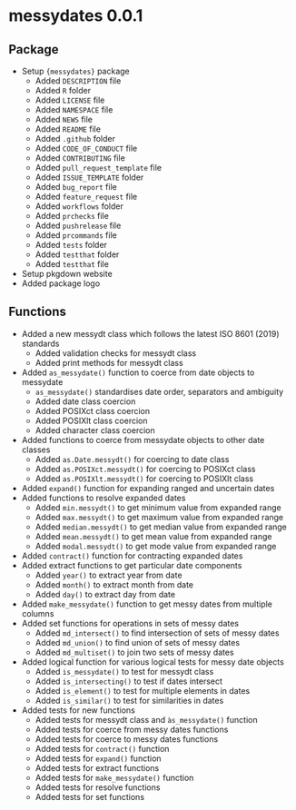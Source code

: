 # messydates 0.0.1

## Package

* Setup `{messydates}` package
  * Added `DESCRIPTION` file
  * Added `R` folder
  * Added `LICENSE` file
  * Added `NAMESPACE` file
  * Added `NEWS` file
  * Added `README` file
  * Added `.github` folder
  * Added `CODE_OF_CONDUCT` file
  * Added `CONTRIBUTING` file
  * Added `pull_request_template` file
  * Added `ISSUE_TEMPLATE` folder
  * Added `bug_report` file
  * Added `feature_request` file
  * Added `workflows` folder
  * Added `prchecks` file
  * Added `pushrelease` file
  * Added `prcommands` file
  * Added `tests` folder
  * Added `testthat` folder
  * Added `testthat` file
* Setup pkgdown website
* Added package logo

## Functions

* Added a new messydt class which follows the latest ISO 8601 (2019) standards
  * Added validation checks for messydt class
  * Added print methods for messydt class
* Added `as_messydate()` function to coerce from date objects to messydate
  * `as_messydate()` standardises date order, separators and ambiguity
  * Added date class coercion
  * Added POSIXct class coercion
  * Added POSIXlt class coercion
  * Added character class coercion
* Added functions to coerce from messydate objects to other date classes
  * Added `as.Date.messydt()` for coercing to date class
  * Added `as.POSIXct.messydt()` for coercing to POSIXct class
  * Added `as.POSIXlt.messydt()` for coercing to POSIXlt class
* Added `expand()` function for expanding ranged and uncertain dates
* Added functions to resolve expanded dates
  * Added `min.messydt()` to get minimum value from expanded range
  * Added `max.messydt()` to get maximum value from expanded range
  * Added `median.messydt()` to get median value from expanded range
  * Added `mean.messydt()` to get mean value from expanded range
  * Added `modal.messydt()` to get mode value from expanded range
* Added `contract()` function for contracting expanded dates
* Added extract functions to get particular date components
  * Added `year()` to extract year from date
  * Added `month()` to extract month from date
  * Added `day()` to extract day from date
* Added `make_messydate()` function to get messy dates from multiple columns
* Added set functions for operations in sets of messy dates
  * Added `md_intersect()` to find intersection of sets of messy dates
  * Added `md_union()` to find union of sets of messy dates
  * Added `md_multiset()` to join two sets of messy dates
* Added logical function for various logical tests for messy date objects
  * Added `is_messydate()` to test for messydt class
  * Added `is_intersecting()` to test if dates intersect
  * Added `is_element()` to test for multiple elements in dates 
  * Added `is_similar()` to test for similarities in dates
* Added tests for new functions
  * Added tests for messydt class and `às_messydate()` function
  * Added tests for coerce from messy dates functions
  * Added tests for coerce to messy dates functions
  * Added tests for `contract()` function
  * Added tests for `expand()` function
  * Added tests for extract functions
  * Added tests for `make_messydate()` function
  * Added tests for resolve functions
  * Added tests for set functions
